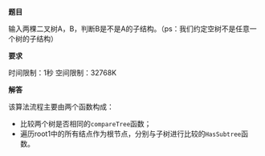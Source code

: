 **题目**

输入两棵二叉树A，B，判断B是不是A的子结构。（ps：我们约定空树不是任意一个树的子结构）

**要求**

时间限制：1秒 空间限制：32768K

**解答**

该算法流程主要由两个函数构成：

- 比较两个树是否相同的`compareTree`函数；
- 遍历root1中的所有结点作为根节点，分别与子树进行比较的`HasSubtree`函数。